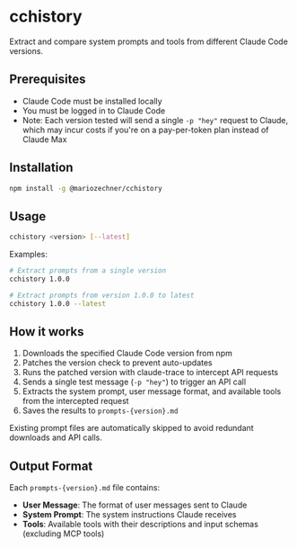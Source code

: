 # cchistory

Extract and compare system prompts and tools from different Claude Code versions.

## Prerequisites

- Claude Code must be installed locally
- You must be logged in to Claude Code
- Note: Each version tested will send a single `-p "hey"` request to Claude, which may incur costs if you're on a pay-per-token plan instead of Claude Max

## Installation

```bash
npm install -g @mariozechner/cchistory
```

## Usage

```bash
cchistory <version> [--latest]
```

Examples:
```bash
# Extract prompts from a single version
cchistory 1.0.0

# Extract prompts from version 1.0.0 to latest
cchistory 1.0.0 --latest
```

## How it works

1. Downloads the specified Claude Code version from npm
2. Patches the version check to prevent auto-updates
3. Runs the patched version with claude-trace to intercept API requests
4. Sends a single test message (`-p "hey"`) to trigger an API call
5. Extracts the system prompt, user message format, and available tools from the intercepted request
6. Saves the results to `prompts-{version}.md`

Existing prompt files are automatically skipped to avoid redundant downloads and API calls.

## Output Format

Each `prompts-{version}.md` file contains:
- **User Message**: The format of user messages sent to Claude
- **System Prompt**: The system instructions Claude receives
- **Tools**: Available tools with their descriptions and input schemas (excluding MCP tools)